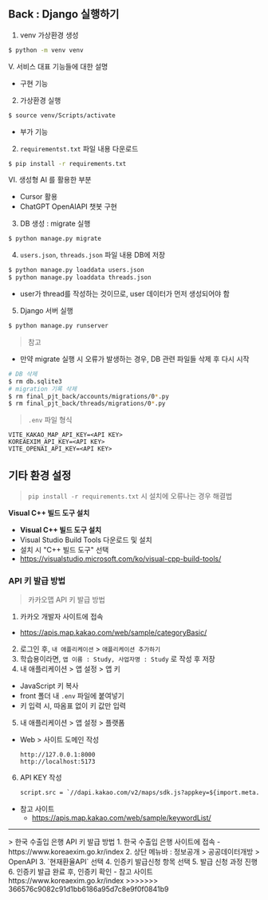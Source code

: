 ## Back : Django 실행하기
1. venv 가상환경 생성
```bash
$ python -m venv venv
```
V. 서비스 대표 기능들에 대한 설명 
- 구현 기능

2. 가상환경 실행
```bash
$ source venv/Scripts/activate
```
- 부가 기능

2. `requirementst.txt` 파일 내용 다운로드
```bash
$ pip install -r requirements.txt
```
VI. 생성형 AI 를 활용한 부분 
- Cursor 활용
- ChatGPT OpenAIAPI 챗봇 구현

3. DB 생성 : migrate 실행
```bash
$ python manage.py migrate
```
4. `users.json`, `threads.json` 파일 내용 DB에 저장
```bash
$ python manage.py loaddata users.json
$ python manage.py loaddata threads.json
```
- user가 thread를 작성하는 것이므로, user 데이터가 먼저 생성되어야 함
5. Django 서버 실행
```bash
$ python manage.py runserver
```
> 참고
- 만약 migrate 실행 시 오류가 발생하는 경우, DB 관련 파일들 삭제 후 다시 시작
```bash
# DB 삭제
$ rm db.sqlite3
# migration 기록 삭제
$ rm final_pjt_back/accounts/migrations/0*.py  
$ rm final_pjt_back/threads/migrations/0*.py 
```
> `.env` 파일 형식   
```
VITE_KAKAO_MAP_API_KEY=<API KEY>
KOREAEXIM_API_KEY=<API KEY>
VITE_OPENAI_API_KEY=<API KEY>
```
## 기타 환경 설정
> `pip install -r requirements.txt` 시 설치에 오류나는 경우 해결법
> 
**Visual C++ 빌드 도구 설치**
- **Visual C++ 빌드 도구 설치**
- Visual Studio Build Tools 다운로드 및 설치
- 설치 시 "C++ 빌드 도구" 선택
- https://visualstudio.microsoft.com/ko/visual-cpp-build-tools/
### API 키 발급 방법
> 카카오맵 API 키 발급 방법
1. 카카오 개발자 사이트에 접속  
  - https://apis.map.kakao.com/web/sample/categoryBasic/  
2. 로그인 후, `내 애플리케이션` > `애플리케이션 추가하기`  
3. 학습용이라면, `앱 이름 : Study, 사업자명 : Study` 로 작성 후 저장  
4. 내 애플리케이션 > 앱 설정 > 앱 키   
  - JavaScript 키 복사  
  - front 폴더 내 `.env` 파일에 붙여넣기   
  - 키 입력 시, 따옴표 없이 키 값만 입력  
5. 내 애플리케이션 > 앱 설정 > 플랫폼    
  - Web > 사이트 도메인 작성  
    ```
    http://127.0.0.1:8000
    http://localhost:5173
    ```
6. API KEY 작성
    ```html
    script.src = `//dapi.kakao.com/v2/maps/sdk.js?appkey=${import.meta.env.VITE_KAKAO_MAP_API_KEY}&libraries=services&autoload=false`
    ```
- 참고 사이트
  - https://apis.map.kakao.com/web/sample/keywordList/
<hr>  
> 한국 수출입 은행 API 키 발급 방법
1. 한국 수출입 은행 사이트에 접속
  - https://www.koreaexim.go.kr/index
2. 상단 메뉴바 : 정보공개 > 공공데이터개방 > OpenAPI
3. `현재환율API` 선택
4. 인증키 발급신청 항목 선택
5. 발급 신청 과정 진행
6. 인증키 발급 완료 후, 인증키 확인
- 참고 사이트
  https://www.koreaexim.go.kr/index
>>>>>>> 366576c9082c91d1bb6186a95d7c8e9f0f0841b9
